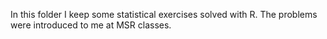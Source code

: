 In this folder I keep some statistical exercises solved with R. The problems were introduced to me at MSR classes.